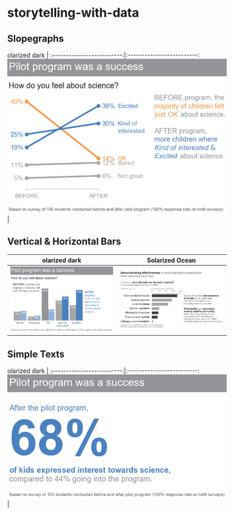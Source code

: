 # storytelling-with-data
## Slopegraphs
olarized dark             |
:-------------------------:|:-------------------------:
![](images/Figure_9-32.png)  | 
## Vertical & Horizontal Bars
olarized dark             |  Solarized Ocean
:-------------------------:|:-------------------------:
![](images/Figure_0-5.png)  |  ![](images/Figure_3-34.png)
## Simple Texts
olarized dark             |
:-------------------------:|:-------------------------:
![](images/Figure_9-29.png)  | 
